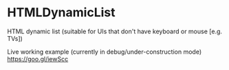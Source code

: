 # HTMLDynamicList
HTML dynamic list (suitable for UIs that don't have keyboard or mouse [e.g. TVs])

Live working example (currently in debug/under-construction mode)
https://goo.gl/iewScc
